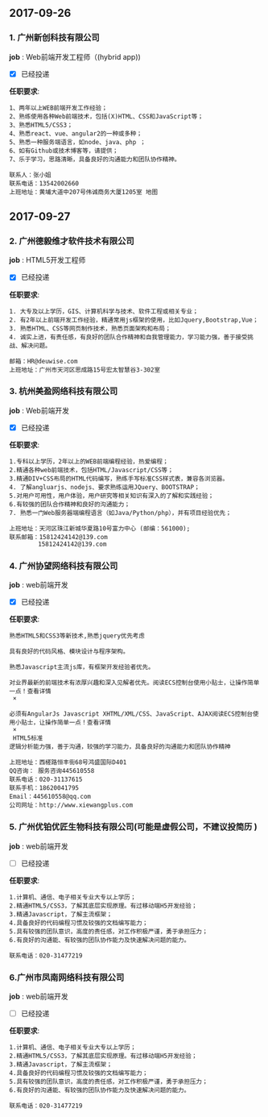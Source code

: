 ## 2017-09-26

### 1. 广州新创科技有限公司

**job** : Web前端开发工程师（(hybrid app))
* [x] 已经投递

**任职要求**:
```
1、两年以上WEB前端开发工作经验；
2、熟练使用各种Web前端技术，包括(X)HTML、CSS和JavaScript等；
3、熟悉HTML5/CSS3；
4、熟悉react、vue、angular2的一种或多种；
5、熟悉一种服务端语言，如node、java、php ；
6、如有Github或技术博客等，请提供；
7、乐于学习，思路清晰，具备良好的沟通能力和团队协作精神。

联系人：张小姐
联系电话：13542002660
上班地址：黄埔大道中207号伟诚商务大厦1205室 地图

```
## 2017-09-27

### 2. 广州德毅维才软件技术有限公司

**job** : HTML5开发工程师
* [x] 已经投递

**任职要求**:
```
1. 大专及以上学历，GIS、计算机科学与技术、软件工程或相关专业；
2. 有2年以上前端开发工作经验，精通常用js框架的使用，比如Jquery,Bootstrap,Vue；
3. 熟悉HTML、CSS等网页制作技术，熟悉页面架构和布局；
4. 诚实上进，有责任感，有良好的团队合作精神和自我管理能力，学习能力强，善于接受挑战、解决问题。

邮箱：HR@deuwise.com
上班地址：广州市天河区思成路15号宏太智慧谷3-302室

```
### 3. 杭州美盈网络科技有限公司

**job** : Web前端开发
* [x] 已经投递

**任职要求**:
```
1.专科以上学历，2年以上的WEB前端编程经验，热爱编程；
2.精通各种web前端技术，包括HTML/Javascript/CSS等；
3.精通DIV+CSS布局的HTML代码编写，熟练手写标准CSS样式表，兼容各浏览器。
4. 了解angluarjs、nodejs、要求熟练运用JQuery、BOOTSTRAP；
5.对用户可用性，用户体验，用户研究等相关知识有深入的了解和实践经验；
6.有较强的团队合作精神和良好的沟通能力；
7. 熟悉一门Web服务器端编程语言（如Java/Python/php），并有项目经验优先；

上班地址：天河区珠江新城华夏路10号富力中心 (邮编：561000);
联系邮箱：15812424142@139.com
        15812424142@139.com

```

### 4. 广州协望网络科技有限公司

**job** : web前端开发
* [x] 已经投递

**任职要求**:
```
熟悉HTML5和CSS3等新技术,熟悉jquery优先考虑

具有良好的代码风格、模块设计与程序架构。

熟悉Javascript主流js库，有框架开发经验者优先。

对业界最新的前端技术有浓厚兴趣和深入见解者优先。阅读ECS控制台使用小贴士，让操作简单一点！查看详情
￼×️

必须有AngularJs Javascript XHTML/XML/CSS、JavaScript、AJAX阅读ECS控制台使用小贴士，让操作简单一点！查看详情
￼×️
 HTML5标准
逻辑分析能力强，善于沟通，较强的学习能力，具备良好的沟通能力和团队协作精神

上班地址：西槎路恒丰街68号鸿盛国际D401
QQ咨询： 服务咨询445610558
联系电话：020-31137615
联系手机：18620041795
Email：445610558@qq.com
公司网址：http://www.xiewangplus.com

```

### 5. 广州优铂优匠生物科技有限公司(可能是虚假公司，不建议投简历  )

**job** : web前端开发
* [ ] 已经投递

**任职要求**:
```
1.计算机、通信、电子相关专业大专以上学历；
2.精通HTML5/CSS3，了解其底层实现原理。有过移动端H5开发经验；
3.精通Javascript，了解主流框架；
4.具备良好的代码编程习惯及较强的文档编写能力；
5.具有较强的团队意识，高度的责任感，对工作积极严谨，勇于承担压力；
6.有良好的沟通能、有较强的团队协作能力及快速解决问题的能力。

联系电话：020-31477219

```

### 6.广州市凤南网络科技有限公司

**job** : web前端开发
* [ ] 已经投递

**任职要求**:
```
1.计算机、通信、电子相关专业大专以上学历；
2.精通HTML5/CSS3，了解其底层实现原理。有过移动端H5开发经验；
3.精通Javascript，了解主流框架；
4.具备良好的代码编程习惯及较强的文档编写能力；
5.具有较强的团队意识，高度的责任感，对工作积极严谨，勇于承担压力；
6.有良好的沟通能、有较强的团队协作能力及快速解决问题的能力。

联系电话：020-31477219

```
